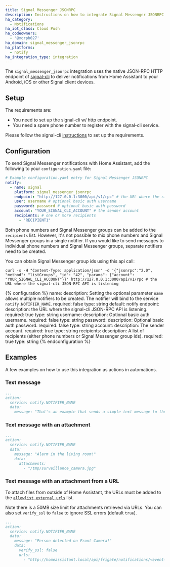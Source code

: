 ```yaml
---
title: Signal Messenger JSONRPC
description: Instructions on how to integrate Signal Messenger JSONRPC within Home Assistant.
ha_category:
  - Notifications
ha_iot_class: Cloud Push
ha_codeowners:
  - '@morph027'
ha_domain: signal_messenger_jsonrpc
ha_platforms:
  - notify
ha_integration_type: integration
---
```


The `signal_messenger_jsonrpc` integration uses the native JSON-RPC HTTP endpoint of [signal-cli](https://github.com/AsamK/signal-cli/) to deliver notifications from Home Assistant to your Android, iOS or other Signal client devices.

## Setup
 
The requirements are:

- You need to set up the signal-cli w/ http endpoint. 
- You need a spare phone number to register with the signal-cli service. 

Please follow the signal-cli [instructions](https://github.com/AsamK/signal-cli/#installation) to set up the requirements.


## Configuration

To send Signal Messenger notifications with Home Assistant, add the following to your `configuration.yaml` file:

```yaml
# Example configuration.yaml entry for Signal Messenger JSONRPC
notify:
  - name: signal
    platform: signal_messenger_jsonrpc
    endpoint: "http://127.0.0.1:3000/api/v1/rpc" # the URL where the signal-cli JSON-RPC API is listening 
    user: username # optional basic auth username
    password: password # optional basic auth password
    account: "YOUR_SIGNAL_CLI_ACCOUNT" # the sender account
    recipients: # one or more recipients
      - "RECIPIENT1"
```

Both phone numbers and Signal Messenger groups can be added to the `recipients` list. However, it's not possible to mix phone numbers and Signal Messenger groups in a single notifier. If you would like to send messages to individual phone numbers and Signal Messenger groups, separate notifiers need to be created.

You can obtain Signal Messenger group ids using this api call:

```
curl -s -H "Content-Type: application/json" -d '{"jsonrpc":"2.0", "method": "listGroups", "id": "42", "params": {"account": "YOUR_SIGNAL_CLI_ACCOUNT"}}' http://127.0.0.1:3000/api/v1/rpc # the URL where the signal-cli JSON-RPC API is listening
```

{% configuration %}
name:
  description: Setting the optional parameter `name` allows multiple notifiers to be created. The notifier will bind to the service `notify.NOTIFIER_NAME`.
  required: false
  type: string
  default: notify
endpoint:
  description: the URL where the signal-cli JSON-RPC API is listening.
  required: true
  type: string
username:
  description: Optional basic auth username.
  required: false
  type: string
password:
  description: Optional basic auth password.
  required: false
  type: string
account:
  description: The sender account.
  required: true
  type: string
recipients:
  description: A list of recipients (either phone numbers or Signal Messenger group ids).
  required: true
  type: string
{% endconfiguration %}

## Examples

A few examples on how to use this integration as actions in automations.

### Text message

```yaml
...
action:
  service: notify.NOTIFIER_NAME
  data:
    message: "That's an example that sends a simple text message to the recipients specified in the configuration.yaml"
```

### Text message with an attachment

```yaml
...
action:
  service: notify.NOTIFIER_NAME
  data:
    message: "Alarm in the living room!"
    data:
      attachments:
        - "/tmp/surveillance_camera.jpg"
```

### Text message with an attachment from a URL

To attach files from outside of Home Assistant, the URLs must be added to the [`allowlist_external_urls`](/docs/configuration/basic/#allowlist_external_urls) list.

Note there is a 50MB size limit for attachments retrieved via URLs. You can also set `verify_ssl` to `false` to ignore SSL errors (default `true`).

```yaml
...
action:
  service: notify.NOTIFIER_NAME
  data:
    message: "Person detected on Front Camera!"
    data:
      verify_ssl: false
      urls:
        - "http://homeassistant.local/api/frigate/notifications/<event-id>/thumbnail.jpg"
```
